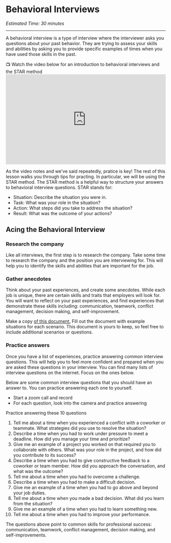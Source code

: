 # Behavioral Interviews

*Estimated Time: 30 minutes*

---

A behavioral interview is a type of interview where the interviewer asks you questions about your past behavior. They are trying to assess your skills and abilities by asking you to provide specific examples of times when you have used those skills in the past.


<aside> 
  📺 Watch the video below for an introduction to behavioral interviews and the STAR method
</aside>

<div style="position: relative; padding-bottom: 56.25%; height: 0;">
  <iframe width="560" height="315" src="https://www.youtube.com/embed/2EbgsRHLF9Y" title="YouTube video player" frameborder="0" allow="accelerometer; autoplay; clipboard-write; encrypted-media; gyroscope; picture-in-picture; web-share" allowfullscreen style="position: absolute; top: 0; left: 0; width: 100%; height: 100%;"></iframe>
</div>

As the video notes and we've said repeatedly, pratice is key! The rest of this lesson walks you through tips for practing. In particular, we will be using the STAR method. The STAR method is a helpful way to structure your answers to behavioral interview questions. STAR stands for:
- Situation: Describe the situation you were in.
- Task: What was your role in the situation?
- Action: What steps did you take to address the situation?
- Result: What was the outcome of your actions?


## Acing the Behavioral Interview

### Research the company 
Like all interviews, the first step is to research the company. Take some time to research the company and the position you are interviewing for. This will help you to identify the skills and abilities that are important for the job.

### Gather anecdotes
Think about your past experiences, and create some anecdotes. While each job is unique, there are certain skills and traits that employers will look for. You will want to reflect on your past experiences, and find experiences that demonstrate these skills including: communication, teamwork, conflict management, decision making, and self-improvement. 


<aside>
  Make a copy <a href="https://docs.google.com/document/d/11MCf32eQpzDGiOAxF_39BGctWAEPXQFElXKDWBgoEBI/copy" target="_blank">of this document.</a> Fill out the document with example situations for each scenario. This document is yours to keep, so feel free to include additional scenarios or questions.
  </aside>



### Practice answers
Once you have a list of experiences, practice answering common interview questions. This will help you to feel more confident and prepared when you are asked these questions in your interview. You can find many lists of interview questions on the internet. Focus on the ones below. 

Below are some common interview questions that you should have an answer to. You can practice answering each one to yourself.
- Start a zoom call and record 
- For each question, look into the camera and practice answering 

Practice answering these 10 questions

1. Tell me about a time when you experienced a conflict with a coworker or teammate. What strategies did you use to resolve the situation?
2. Describe a time when you had to work under pressure to meet a deadline. How did you manage your time and prioritize?
3. Give me an example of a project you worked on that required you to collaborate with others. What was your role in the project, and how did you contribute to its success?
4.  Describe a time when you had to give constructive feedback to a coworker or team member. How did you approach the conversation, and what was the outcome?
5. Tell me about a time when you had to overcome a challenge.
6. Describe a time when you had to make a difficult decision.
7. Give me an example of a time when you had to go above and beyond your job duties.
8. Tell me about a time when you made a bad decision. What did you learn from the situation?
9. Give me an example of a time when you had to learn something new.
10. Tell me about a time when you had to improve your performance.

The questions above point to common skills for professional success: communication, teamwork, conflict management, decision making, and self-improvements.

